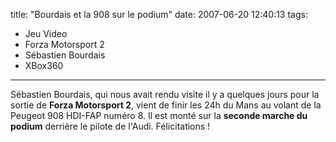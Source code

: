 title: "Bourdais et la 908 sur le podium"
date: 2007-06-20 12:40:13
tags:
  - Jeu Video
  - Forza Motorsport 2
  - Sébastien Bourdais
  - XBox360
---

Sébastien Bourdais, qui nous avait rendu visite il y a quelques jours pour la sortie de **Forza Motorsport 2**, vient de finir les 24h du Mans au volant de la Peugeot 908 HDI-FAP numéro 8\. Il est monté sur la **seconde marche du podium** derrière le pilote de l'Audi. Félicitations&nbsp;!
